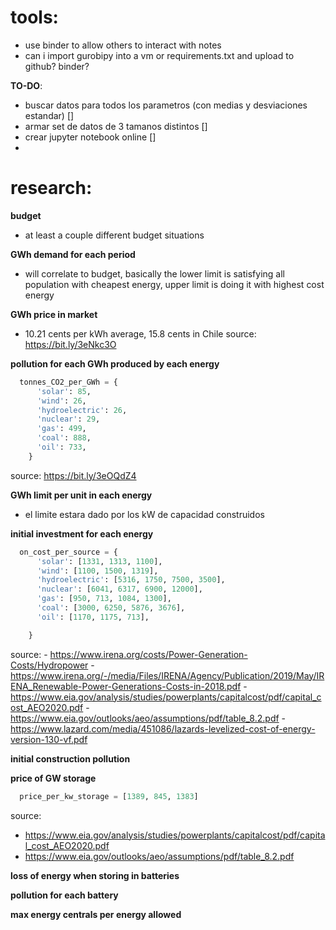 # tools:
- use binder to allow others to interact with notes
- can i import gurobipy into a vm or requirements.txt and upload to github? binder?


**TO-DO**:
  * buscar datos para todos los parametros (con medias y desviaciones estandar) []
  * armar set de datos de 3 tamanos distintos []
  * crear jupyter notebook online []
  *



# research:

**budget**
  * at least a couple different budget situations

**GWh demand for each period**
  * will correlate to budget, basically the lower limit is satisfying all population with cheapest energy, upper limit is doing
  it with highest cost energy


**GWh price in market**
  * 10.21 cents per kWh average, 15.8 cents in Chile
  source: https://bit.ly/3eNkc3O

**pollution for each GWh produced by each energy**

```python
  tonnes_CO2_per_GWh = {
      'solar': 85,
      'wind': 26,
      'hydroelectric': 26,
      'nuclear': 29,
      'gas': 499,
      'coal': 888,
      'oil': 733,
    }
```
  source: https://bit.ly/3eOQdZ4

**GWh limit per unit in each energy**
  * el limite estara dado por los kW de capacidad construidos

**initial investment for each energy**

```python
  on_cost_per_source = {
      'solar': [1331, 1313, 1100],
      'wind': [1100, 1500, 1319],
      'hydroelectric': [5316, 1750, 7500, 3500],
      'nuclear': [6041, 6317, 6900, 12000],
      'gas': [950, 713, 1084, 1300],
      'coal': [3000, 6250, 5876, 3676],
      'oil': [1170, 1175, 713],

    }
```
  source:
    - https://www.irena.org/costs/Power-Generation-Costs/Hydropower
    - https://www.irena.org/-/media/Files/IRENA/Agency/Publication/2019/May/IRENA_Renewable-Power-Generations-Costs-in-2018.pdf
    - https://www.eia.gov/analysis/studies/powerplants/capitalcost/pdf/capital_cost_AEO2020.pdf
    - https://www.eia.gov/outlooks/aeo/assumptions/pdf/table_8.2.pdf
    - https://www.lazard.com/media/451086/lazards-levelized-cost-of-energy-version-130-vf.pdf


**initial  construction pollution**


**price of GW storage**
  ```python
    price_per_kw_storage = [1389, 845, 1383]
  ```
  source:
  - https://www.eia.gov/analysis/studies/powerplants/capitalcost/pdf/capital_cost_AEO2020.pdf
  - https://www.eia.gov/outlooks/aeo/assumptions/pdf/table_8.2.pdf


**loss of energy when storing in batteries**

**pollution for each battery**


**max energy centrals per energy allowed**
